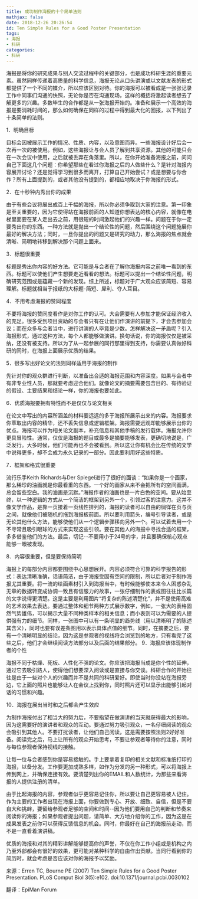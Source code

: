 ```yaml
---
title: 成功制作海报的十个简单法则
mathjax: false
date: 2018-12-26 20:26:54
id: Ten Simple Rules for a Good Poster Presentation
tags:
- 海报
- 科研
categories:
- 科研
---
```


海报是将你的研究成果与别人交流过程中的关键部分，也是成功科研生涯的重要元素。虽然同样传递着高质量的科学信息，海报无论从口头讲演或以文献发表的形式都提供了一个不同的媒介，所以应该区别对待。你的海报可以被看成是一张张记录工作中同事们沟通的快照，无论你是否在沟通现场，这样的概括将激起读者想去了解更多的兴趣。多数毕生的合作都是从一张海报开始的。准备和展示一个高效的海报是要消耗时间的，那么如何确保在同样的过程中得到最大化的回报，以下列出了十条简单的法则。 

<!---more--->

1．明确目标 

目标会因被展示工作的情况、性质、内容，以及意图而异。一些海报设计好后会一次再一次的被使用。例如，这些海报让与会人员了解到共享资源。其他的可能只会在一次会议中使用，之后就被丢弃在角落里。所以，在你开始准备海报之前，问问自己下面这几个问题：你希望那些在看过你海报之后的人做些什么？是针对海报内容展开讨论？还是觉得学习到很多而离开，打算自己开始尝试？或是想要与你合作？所有上面提到的，或者其他没有提到的，都相应地取决于你海报的形式。 

2．在十秒钟内秀出你的成果 

由于有些会议将展出成百上千幅的海报，所以你必须争取到大家的注意。第一印象是至关重要的，因为它使得站在海报前面的人知道你想表达的核心内容，就像在电梯里面要在某人走出去之前，用很短的时间激起他们的兴趣一样。问题在于你一定要秀出你的东西。一种方法就是抛出一个结论性的问题，然后围绕这个问题施展你最好的解决方法；同时，一旦你提出的问题又是研究的动力，那么海报的焦点就会清晰、简明地转移到解决那个问题上面来。 

3．标题很重要 

标题是秀出你内容的好方法。它可能是与会者在了解你海报内容之前唯一看到的东西。标题可以使他们产生想要走近看看的想法。标题可以提出一个结论性问题，明确研究范围或是蕴藏一个新的发现。综上所述，标题对于广大观众应该简短、容易理解。标题就相当于报纸的大标题-简短、犀利、夺人耳目。 

4．不用考虑海报的赞同程度 

不要将海报的赞同度看作是对你工作的认可。大会需要有人参加才能保证经济收入的充足。很多受到项目资助的与会者只有在让他们作演讲的前提下，才会去参加会议；而在众多与会者当中，进行讲演的人毕竟是少数。怎样解决这一矛盾呢？引入海报形式，通过这种方法，每个人都能够做演讲。换句话说，你的海报仅仅是被采纳，还没有被支持。所以为了从一起参展的同行那里得到支持，你需要认真做好科研的同时，在海报上面展示优质的结果。

5．很多写出好论文的法则同样适用于海报的制作 

先针对你的观众群进行判断，以准备出合适的海报范围和内容深度。如果与会者中有非专业性人员，那就要考虑迎合他们。就像论文的摘要需要包含目的、有待验证的假设、主要结果和结论一样，你的海报也要如此。 

6．优质海报要拥有特性而不是仅仅与论文相关 

在论文中写出的内容所涵盖的材料要远远的多于海报所展示出来的内容。海报要求你萃取出内容的精华，还不丢失信息或逻辑框架。海报需要远观却能够展示出你的优点。海报可以作为相关论文副本，补充信息和其他手稿的发行载体。海报允许你更具冒险性。通常，仅仅是海报的题目或最多是摘要能够发表，更确切地说是，广泛发行。大多时候，他们可能再也不会被看到。所以这让你有机会比在传统的文学中说得更多，却不会成为永久记录的一部分。因此要利用好这些特质。 

7．框架和格式很重要 

流行乐手Keith Richards与Der Spiegel进行了很好的面谈：“如果你是一个画家，那么稀珍的油画就是你最看重的东西。一个好的画家从来不会把所有的空间画满，总会留些空白。我的油画是沉默。”海报作者的油画也是一片白色的空间。要从始至终，以一种逻辑的方式从一个简洁的框架到另外一个，引领过客的注意力。这并不像文学作品，是靠一页接着一页线性排列的，海报的读者可以自由的徜徉在页与页之间，就像他们被随机的拖到海报板前面。所以要利用箭头，编号引导读者，或是无论其他什么方法，能够使他们从一个逻辑步骤移向另外一个。可以试着去用一个不寻常且吸引眼球的方式来实现这些引领。要在其他人的海报中寻找合适的框架，多多借鉴他们的方法。最后，切记--不要用小于24号的字，并且要确保核心观点能够一眼被发现。 

8．内容很重要，但是要保持简明 

海报上的每部分内容都要围绕中心思想展开。内容必须符合可靠的科学报告的形式：表达清晰准确，话语简洁，由于海报受固有空间的限制，所以后者对于制作海报尤其重要。将一流的绘画素材引入到海报当中，有时候能够使本来令人困惑杂乱无章的数据转变成协调一致且有信服力的故事，一张仔细制作的表或图往往比长篇的文字说得更清楚。这是主要是利用图片“将复杂的陈述清楚化”，并不是使用高难的艺术效果去表达。要通过整体和细节两种方式展示数字，例如，一张大的表格固然气势雄伟，可以揭示大量不同种类样本的相关信息；而小表则可以为需要的人提供强有力的细节。同样，一张图中可以有一条明显的趋势线（用以清晰明了的陈述其含义），同时也要有误差条图用以表示具体点值的细节。同时，在摘要之后，要有一个清晰明显的结论，因为这是参观者的视线将会浏览到的地方，只有看完了这些之后，他们才会继续阅读方法部分以及后面的结果部分。 9．海报应该体现制作者的个性 

海报不同于枯燥、死板、人性化不强的论文。你应该把海报当成是你个性的延伸，通过它去吸引路人，使得他们想要深入阅读或是直接与你交谈。科研合作的开始往往是由于一些对个人的兴趣而并不是共同的科研爱好。即使当时你没站在海报旁边，它上面的照片也能够让人在会议上找到你，同时照片还可以显示出能够引起对话的习惯和兴趣。 

10．海报在展出当时和之后都会产生效应 

为制作海报付出了相当大的努力后，不要指望在做演讲的当天就获得最大的影响，因为这需要好的演讲者和观众的互动。要通过努力吸引观众，一名仔细阅读的观众会吸引到其他人。不要打扰读者，让他们自己阅读，这是需要按照法则2好好准备。阅读完之后，马上让所有的观众开始思考，不要让参观者等待你的注意，同时与每位参观者保持视线的接触。 

让每一位与会者感到你是容易接触的。手上要拿着复印的相关文献和标准纸打印的海报，以备分发。工作要更加成熟多样，如作为分发的另一种形式，可以将海报上传到网上，并确保连接有效。要清楚列出你的EMAIL和人数统计，为那些来看海报的人提供注册的清单。 

由于比起海报的内容，参观者似乎更容易记住你，所以要让自己更容易被人记住。作为主要的工作者出现在海报上面，你要做到专心、开放、细致、自信，但是不要自大和挑衅，要留给参观者足够的空间和时间--因为他们要用自己的判断和节奏来阅读你的海报；如果参观者提出问题，请简单、大方地介绍你的工作，因为这是在成果发表之前你可以获得反馈信息的机会。同时，你最好在自己的海报前走动，而不是一直看着演讲稿。 

优质的海报和对其的精彩讲解能够提高你的声誉，不仅在你工作小组或是机构之内乃至外部都会有很好的效果，更可能对某种科学的自由作出贡献。当同行看到你的简历时，就会考虑是否应该对你的海报予以奖励。 

来源：Erren TC, Bourne PE (2007) Ten Simple Rules for a Good Poster Presentation. PLoS Comput Biol 3(5):e102. doi:10.1371/journal.pcbi.0030102

翻译：EpiMan Forum